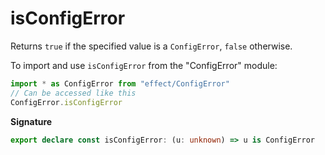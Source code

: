 # isConfigError

Returns `true` if the specified value is a `ConfigError`, `false` otherwise.

To import and use `isConfigError` from the "ConfigError" module:

```ts
import * as ConfigError from "effect/ConfigError"
// Can be accessed like this
ConfigError.isConfigError
```

**Signature**

```ts
export declare const isConfigError: (u: unknown) => u is ConfigError
```
